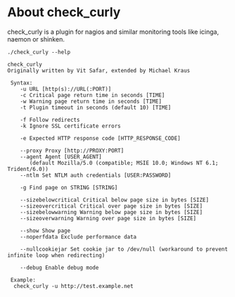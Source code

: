 # About check_curly

check_curly is a plugin for nagios and similar monitoring tools like icinga, naemon or shinken.  

    ./check_curly --help
    
    check_curly
    Originally written by Vit Safar, extended by Michael Kraus
    
     Syntax:
        -u URL [http(s)://URL(:PORT)]
        -c Critical page return time in seconds [TIME]
        -w Warning page return time in seconds [TIME]
        -t Plugin timeout in seconds (default 10) [TIME]
    
        -f Follow redirects
        -k Ignore SSL certificate errors
    
        -e Expected HTTP response code [HTTP_RESPONSE_CODE]
    
        --proxy Proxy [http://PROXY:PORT]
        --agent Agent [USER_AGENT]
           (default Mozilla/5.0 (compatible; MSIE 10.0; Windows NT 6.1; Trident/6.0))
        --ntlm Set NTLM auth credentials [USER:PASSWORD]
    
        -g Find page on STRING [STRING]
    
        --sizebelowcritical Critical below page size in bytes [SIZE]
        --sizeovercritical Critical over page size in bytes [SIZE]
        --sizebelowwarning Warning below page size in bytes [SIZE]
        --sizeoverwarning Warning over page size in bytes [SIZE]
    
        --show Show page
        --noperfdata Exclude performance data
    
        --nullcookiejar Set cookie jar to /dev/null (workaround to prevent infinite loop when redirecting)
    
        --debug Enable debug mode
    
     Example:
      check_curly -u http://test.example.net
